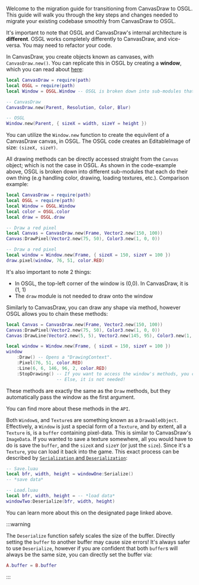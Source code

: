 Welcome to the migration guide for transitioning from CanvasDraw to OSGL. This guide will walk you through the key steps and changes needed to migrate your existing codebase smoothly from CanvasDraw to OSGL.

It's important to note that OSGL and CanvasDraw's internal architecture is **different**. OSGL works completely differently to CanvasDraw, and vice-versa. You may need to refactor your code.

In CanvasDraw, you create objects known as canvases, with `CanvasDraw.new()`. You can replicate this in OSGL by creating a **window**, which you can read about [here](../Windows/opening-a-window.md):

```lua
local CanvasDraw = require(path)
local OSGL = require(path)
local Window = OSGL.Window -- OSGL is broken down into sub-modules that handle different aspects

-- CanvasDraw
CanvasDraw.new(Parent, Resolution, Color, Blur)

-- OSGL
Window.new(Parent, { sizeX = width, sizeY = height })
```
You can utilize the `Window.new` function to create the equivilent of a CanvasDraw canvas, in OSGL. The OSGL code creates an EditableImage of size: `(sizeX, sizeY)`.

All drawing methods can be directly accessed straight from the `Canvas` object; which is not the case in OSGL. As shown in the code-example above, OSGL is broken down into different sub-modules that each do their own thing (e.g handling color, drawing, loading textures, etc.). Comparison example:

```lua
local CanvasDraw = require(path)
local OSGL = require(path)
local Window = OSGL.Window
local color = OSGL.color
local draw = OSGL.draw

-- Draw a red pixel
local Canvas = CanvasDraw.new(Frame, Vector2.new(150, 100))
Canvas:DrawPixel(Vector2.new(75, 50), Color3.new(1, 0, 0))

-- Draw a red pixel
local window = Window.new(Frame, { sizeX = 150, sizeY = 100 })
draw.pixel(window, 76, 51, color.RED)
```
It's also important to note 2 things:
 - In OSGL, the top-left corner of the window is (0,0). In CanvasDraw, it is (1, 1)
 - The `draw` module is not needed to draw onto the window

Similarly to CanvasDraw, you can draw any shape via method, however OSGL allows you to chain these methods:
```lua
local Canvas = CanvasDraw.new(Frame, Vector2.new(150, 100))
Canvas:DrawPixel(Vector2.new(75, 50), Color3.new(1, 0, 0))
Canvas:DrawLine(Vector2.new(5, 5), Vector2.new(145, 95), Color3.new(1, 0, 0), 2, true)

local window = Window.new(Frame, { sizeX = 150, sizeY = 100 })
window
    :Draw() -- Opens a "DrawingContext". 
    :Pixel(76, 51, color.RED)
    :Line(6, 6, 146, 96, 2, color.RED)
    :StopDrawing() -- If you want to access the window's methods, you can use this.
                   -- Else, it is not needed!
```
These methods are exactly the same as the `Draw` methods, but they automatically pass the window as the first argument.

You can find more about these methods in the `API`.

Both `Window`s, and `Texture`s are something known as a `DrawableObject`. Effectively, a `Window` is just a special form of a `Texture`, and by extent, all a `Texture` is, is a `buffer` containing pixel-data. This is similar to CanvasDraw's `ImageData`. If you wanted to save a texture somewhere, all you would have to do is save the `buffer`, and the `sizeX` and `sizeY` (or just the `size`). Since it's a `Texture`, you can load it back into the game. This exact process can be described by [`Serialization` and `Deserialization`](../Windows/serializing-and-deserializing.md):

```lua
-- Save.luau
local bfr, width, height = windowOne:Serialize()
-- *save data*

-- Load.luau
local bfr, width, height = -- *load data*
windowTwo:Deserialize(bfr, width, height)
```

You can learn more about this on the designated page linked above.

:::warning

The `Deserialize` function safely scales the size of the buffer. Directly setting the `buffer` to another buffer may cause size errors! It's always safer to use `Deserialize`, however if you are confident that both `buffer`s will always be the same size, you can directly set the buffer via:
```lua
A.buffer = B.buffer
```

:::